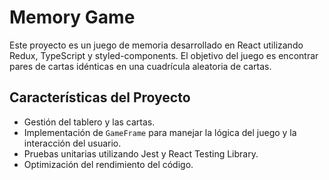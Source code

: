 # Memory Game

Este proyecto es un juego de memoria desarrollado en React utilizando Redux, TypeScript y styled-components. El objetivo del juego es encontrar pares de cartas idénticas en una cuadrícula aleatoria de cartas.

## Características del Proyecto

- Gestión del tablero y las cartas.
- Implementación de `GameFrame` para manejar la lógica del juego y la interacción del usuario.
- Pruebas unitarias utilizando Jest y React Testing Library.
- Optimización del rendimiento del código.
